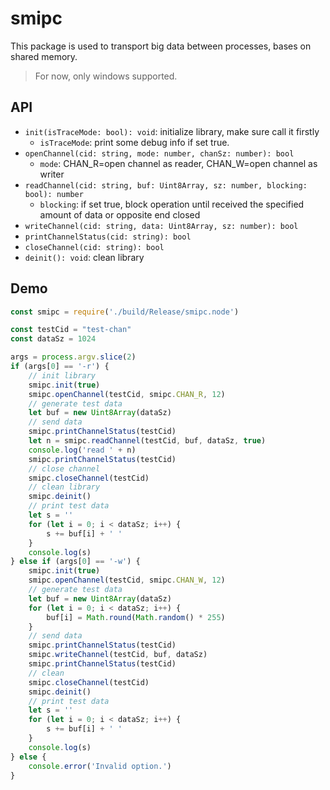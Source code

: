 # smipc

This package is used to transport big data between processes, bases on shared memory.

> For now, only windows supported.

## API

* ```init(isTraceMode: bool): void```: initialize library, make sure call it firstly
  * ```isTraceMode```: print some debug info if set true.
* ```openChannel(cid: string, mode: number, chanSz: number): bool```
  * ```mode```: CHAN_R=open channel as reader, CHAN_W=open channel as writer
* ```readChannel(cid: string, buf: Uint8Array, sz: number, blocking: bool): number```
  * ```blocking```: if set true, block operation until received the specified amount of data or opposite end closed
* ```writeChannel(cid: string, data: Uint8Array, sz: number): bool```
* ```printChannelStatus(cid: string): bool```
* ```closeChannel(cid: string): bool```
* ```deinit(): void```: clean library

## Demo

```js
const smipc = require('./build/Release/smipc.node')

const testCid = "test-chan"
const dataSz = 1024

args = process.argv.slice(2)
if (args[0] == '-r') {
    // init library
    smipc.init(true)
    smipc.openChannel(testCid, smipc.CHAN_R, 12)
    // generate test data
    let buf = new Uint8Array(dataSz)
    // send data
    smipc.printChannelStatus(testCid)
    let n = smipc.readChannel(testCid, buf, dataSz, true)
    console.log('read ' + n)
    smipc.printChannelStatus(testCid)
    // close channel
    smipc.closeChannel(testCid)
    // clean library
    smipc.deinit()
    // print test data
    let s = ''
    for (let i = 0; i < dataSz; i++) {
        s += buf[i] + ' '
    }
    console.log(s)
} else if (args[0] == '-w') {
    smipc.init(true)
    smipc.openChannel(testCid, smipc.CHAN_W, 12)
    // generate test data
    let buf = new Uint8Array(dataSz)
    for (let i = 0; i < dataSz; i++) {
        buf[i] = Math.round(Math.random() * 255)
    }
    // send data
    smipc.printChannelStatus(testCid)
    smipc.writeChannel(testCid, buf, dataSz)
    smipc.printChannelStatus(testCid)
    // clean
    smipc.closeChannel(testCid)
    smipc.deinit()
    // print test data
    let s = ''
    for (let i = 0; i < dataSz; i++) {
        s += buf[i] + ' '
    }
    console.log(s)
} else {
    console.error('Invalid option.')
}
```


